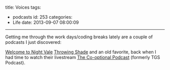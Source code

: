 title: Voices
tags:
  - podcasts
id: 253
categories:
  - Life
date: 2013-09-07 08:00:09
---

Getting me through the work days/coding breaks lately are a couple of podcasts I just discovered:

[Welcome to Night Vale](https://itunes.apple.com/us/podcast/welcome-to-night-vale/id536258179?mt=2)
[Throwing Shade](https://itunes.apple.com/us/podcast/throwing-shade/id479583266?mt=2)
and an old favorite, back when I had time to watch their livestream [The Co-optional Podcast](https://itunes.apple.com/us/podcast/polaris-channel/id667537837?mt=2) (formerly TGS Podcast).

